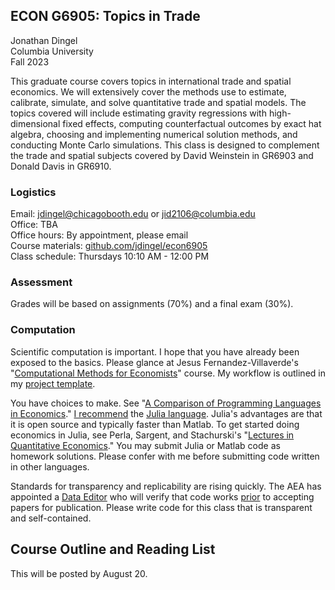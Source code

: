 ## ECON G6905: Topics in Trade

Jonathan Dingel\
Columbia University\
Fall 2023

This graduate course covers topics in international trade and spatial economics.
We will extensively cover the methods use to estimate, calibrate, simulate, and solve quantitative trade and spatial models.
The topics covered will include estimating gravity regressions with high-dimensional fixed effects, computing counterfactual outcomes by exact hat algebra, choosing and implementing numerical solution methods, and conducting Monte Carlo simulations.
This class is designed to complement the trade and spatial subjects covered by David Weinstein in GR6903 and Donald Davis in GR6910.


### Logistics
Email: <jdingel@chicagobooth.edu> or <jid2106@columbia.edu>\
Office: TBA\
Office hours: By appointment, please email\
Course materials: [github.com/jdingel/econ6905](http://github.com/jdingel/econ6905)\
Class schedule: Thursdays 10:10 AM - 12:00 PM

### Assessment

Grades will be based on assignments (70%) and a final exam (30%).

### Computation

Scientific computation is important.
I hope that you have already been exposed to the basics.
Please glance at Jesus Fernandez-Villaverde's "[Computational Methods for Economists](https://www.sas.upenn.edu/~jesusfv/teaching.html)" course.
My workflow is outlined in my [project template](https://github.com/jdingel/projecttemplate).

You have choices to make.
See "[A Comparison of Programming Languages in
Economics](https://github.com/jesusfv/Comparison-Programming-Languages-Economics)."
[I recommend](https://tradediversion.net/2018/09/17/why-i-encourage-econ-phd-students-to-learn-julia/)
the [Julia language](http://www.julialang.org).
Julia's advantages are that it is open source and typically faster than Matlab.
To get started doing economics in Julia, see Perla, Sargent, and Stachurski's
"[Lectures in Quantitative Economics](https://lectures.quantecon.org/jl/)."
You may submit Julia or Matlab code as homework solutions.
Please confer with me before submitting code written in other languages.

Standards for transparency and replicability are rising quickly.
The AEA has appointed a [Data Editor](https://github.com/AEADataEditor/) who will verify that code works [prior](https://www.aeaweb.org/journals/policies/data-code) to accepting papers for publication.
Please write code for this class that is transparent and self-contained.

## Course Outline and Reading List

This will be posted by August 20.
